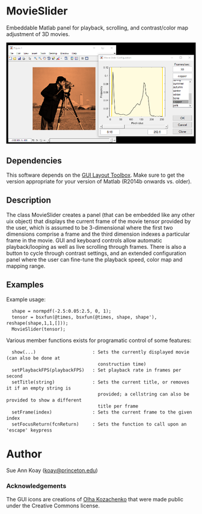 # MovieSlider
Embeddable Matlab panel for playback, scrolling, and contrast/color map adjustment of 3D movies.

![screenshot](screenshot.png "MovieSlider display and configuration")

## Dependencies
This software depends on the [GUI Layout Toolbox](http://www.mathworks.com/matlabcentral/fileexchange/47982-gui-layout-toolbox). Make sure to get the version appropriate for your version of Matlab (R2014b onwards vs. older).

## Description
The class MovieSlider creates a panel (that can be embedded like any other uix object) that displays the current frame of the movie tensor provided by the user, which is assumed to be 3-dimensional where the first two dimensions comprise a frame and the third dimension indexes a particular frame in the movie. GUI and keyboard controls allow automatic playback/looping as well as live scrolling through frames. There is also a button to cycle through contrast settings, and an extended configuration panel where the user can fine-tune the playback speed, color map and mapping range.

## Examples
Example usage:
```
  shape = normpdf(-2.5:0.05:2.5, 0, 1);
  tensor = bsxfun(@times, bsxfun(@times, shape, shape'), reshape(shape,1,1,[]));
  MovieSlider(tensor);
```

Various member functions exists for programatic control of some features:
```
  show(...)                     : Sets the currently displayed movie (can also be done at
                                  construction time) 
  setPlaybackFPS(playbackFPS)   : Set playback rate in frames per second
  setTitle(string)              : Sets the current title, or removes it if an empty string is
                                  provided; a cellstring can also be provided to show a different
                                  title per frame
  setFrame(index)               : Sets the current frame to the given index
  setFocusReturn(fcnReturn)     : Sets the function to call upon an 'escape' keypress
```

# Author
Sue Ann Koay (koay@princeton.edu)

### Acknowledgements
The GUI icons are creations of [Olha Kozachenko](https://www.iconfinder.com/olgakozachenko) that were made public under the Creative Commons license.

